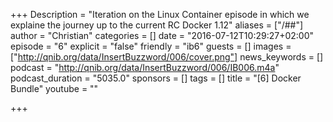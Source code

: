 +++
Description = "Iteration on the Linux Container episode in which we explaine the journey up to the current RC Docker 1.12"
aliases = ["/##"]
author = "Christian"
categories = []
date = "2016-07-12T10:29:27+02:00"
episode = "6"
explicit = "false"
friendly = "ib6"
guests = []
images = ["http://qnib.org/data/InsertBuzzword/006/cover.png"]
news_keywords = []
podcast = "http://qnib.org/data/InsertBuzzword/006/IB006.m4a"
podcast_duration = "5035.0"
sponsors = []
tags = []
title = "[6] Docker Bundle"
youtube = ""

+++
